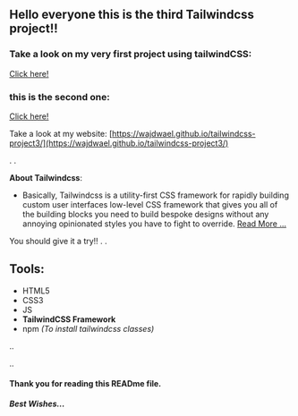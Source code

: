 ## Hello everyone this is the third **Tailwindcss** project!!

### Take a look on my very first project using tailwindCSS:

[Click here!](https://github.com/WajdWael/tailwindcss-project)

### this is the second one:

[Click here!](https://github.com/WajdWael/tailwindcss-project2)

Take a look at my website:
[https://wajdwael.github.io/tailwindcss-project3/](https://wajdwael.github.io/tailwindcss-project3/)

.
.

**About Tailwindcss**:

- Basically, Tailwindcss is a utility-first CSS framework for rapidly building custom user interfaces low-level CSS framework that gives you all of the building blocks you need to build bespoke designs without any annoying opinionated styles you have to fight to override. [Read More ...](https://www.geeksforgeeks.org/introduction-to-tailwind-css/)

You should give it a try!!
.
.

## Tools:

- HTML5
- CSS3
- JS
- **TailwindCSS Framework**
- npm _(To install tailwindcss classes)_

..

..

#### Thank you for reading this READme file.

**_Best Wishes..._**
